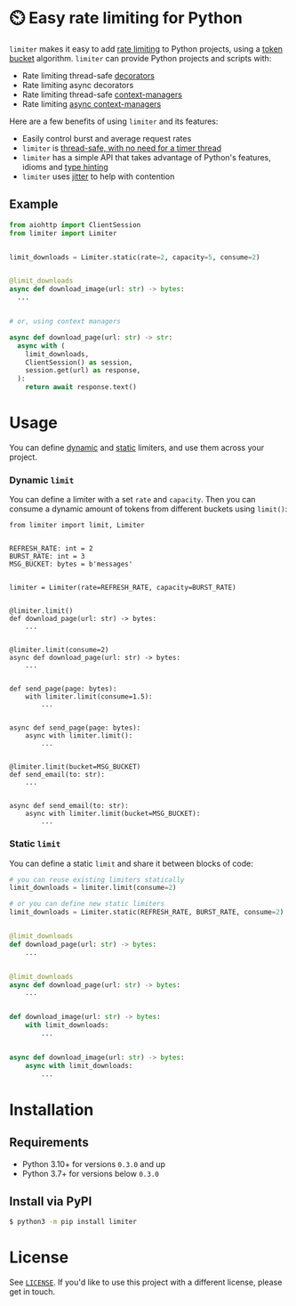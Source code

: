 # ⏲️ Easy rate limiting for Python

`limiter` makes it easy to add [rate limiting](https://en.wikipedia.org/wiki/Rate_limiting) to Python projects, using a [token bucket](https://en.wikipedia.org/wiki/Token_bucket) algorithm. `limiter` can provide Python projects and scripts with:
  - Rate limiting thread-safe [decorators](https://www.python.org/dev/peps/pep-0318/)
  - Rate limiting async decorators
  - Rate limiting thread-safe [context-managers](https://www.python.org/dev/peps/pep-0343/)
  - Rate limiting [async context-managers](https://www.python.org/dev/peps/pep-0492/#asynchronous-context-managers-and-async-with)

Here are a few benefits of using `limiter` and its features:
 - Easily control burst and average request rates
 - `limiter` is [thread-safe, with no need for a timer thread](https://en.wikipedia.org/wiki/Generic_cell_rate_algorithm)
 - `limiter` has a simple API that takes advantage of Python's features, idioms and [type hinting](https://www.python.org/dev/peps/pep-0483/)
 - `limiter` uses [jitter](https://aws.amazon.com/blogs/architecture/exponential-backoff-and-jitter/) to help with contention

## Example
```python
from aiohttp import ClientSession
from limiter import Limiter


limit_downloads = Limiter.static(rate=2, capacity=5, consume=2)


@limit_downloads
async def download_image(url: str) -> bytes:
  ...


# or, using context managers

async def download_page(url: str) -> str:
  async with (
    limit_downloads,
    ClientSession() as session,
    session.get(url) as response,
  ):
    return await response.text()
```

# Usage
You can define [dynamic](#dynamic-limit) and [static](#static-limit) limiters, and use them across your project.

### Dynamic `limit`
You can define a limiter with a set `rate` and `capacity`. Then you can consume a dynamic amount of tokens from different buckets using `limit()`:
```python3
from limiter import limit, Limiter


REFRESH_RATE: int = 2
BURST_RATE: int = 3
MSG_BUCKET: bytes = b'messages'


limiter = Limiter(rate=REFRESH_RATE, capacity=BURST_RATE)


@limiter.limit()
def download_page(url: str) -> bytes:
    ...


@limiter.limit(consume=2)
async def download_page(url: str) -> bytes:
    ...


def send_page(page: bytes):
    with limiter.limit(consume=1.5):
        ...


async def send_page(page: bytes):
    async with limiter.limit():
        ...


@limiter.limit(bucket=MSG_BUCKET)
def send_email(to: str):
    ...


async def send_email(to: str):
    async with limiter.limit(bucket=MSG_BUCKET):
        ...
```

### Static `limit`
You can define a static `limit` and share it between blocks of code:
```python
# you can reuse existing limiters statically
limit_downloads = limiter.limit(consume=2)

# or you can define new static limiters
limit_downloads = Limiter.static(REFRESH_RATE, BURST_RATE, consume=2)


@limit_downloads
def download_page(url: str) -> bytes:
    ...


@limit_downloads
async def download_page(url: str) -> bytes:
    ...


def download_image(url: str) -> bytes:
    with limit_downloads:
        ...


async def download_image(url: str) -> bytes:
    async with limit_downloads:
        ...
```

# Installation
## Requirements
 - Python 3.10+ for versions `0.3.0` and up
 - Python 3.7+ for versions below `0.3.0`

## Install via PyPI
```bash
$ python3 -m pip install limiter
```

# License
See [`LICENSE`](/LICENSE). If you'd like to use this project with a different license, please get in touch.
